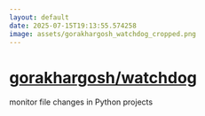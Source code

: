 ```yaml
---
layout: default
date: 2025-07-15T19:13:55.574258
image: assets/gorakhargosh_watchdog_cropped.png
---
```


# [gorakhargosh/watchdog](https://github.com/gorakhargosh/watchdog)

monitor file changes in Python projects
